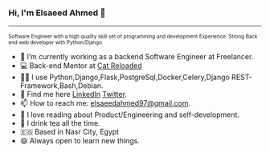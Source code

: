 ### Hi, I'm Elsaeed Ahmed 👋
<hr>

<p style="font-size:10px;">Software Engineer with a high quality skill set of programming and development Experience. Strong Back end web developer with Python/Django</p>

- 🔭 I’m currently working as a backend Software Engineer at Freelancer.
- 💻 Back-end Mentor at <a href="https://github.com/CATReloaded">Cat Reloaded</a>
- :man_technologist: I use Python,Django,Flask,PostgreSql,Docker,Celery,Django REST-Framework,Bash,Debian.
- 🤝 Find me here <a href="https://www.linkedin.com/in/elsaeed-ahmed/">LinkedIn</a> <a href="https://www.twitter.com/elsaeed_97">Twitter</a>.
- 📫 How to reach me: elsaeedahmed97@gmail.com.
- 🌱 I love reading about Product/Engineering and self-development.
- 🍵 I drink tea all the time.
- 🇪🇬 Based in Nasr City, Egypt
- 😄 Always open to learn new things.


